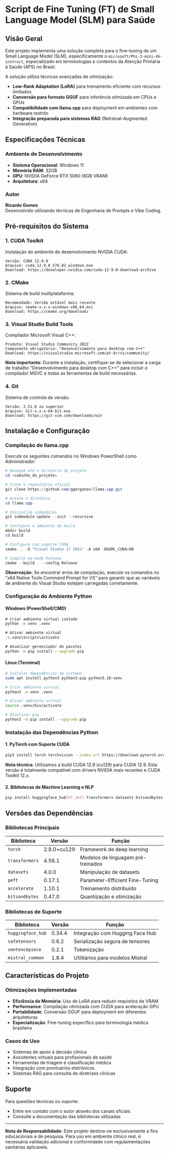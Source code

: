 # Script de Fine Tuning (FT) de Small Language Model (SLM) para Saúde

## Visão Geral

Este projeto implementa uma solução completa para o fine-tuning de um Small Language Model (SLM), especificamente o `microsoft/Phi-3-mini-4k-instruct`, especializado em terminologias e contextos da Atenção Primária à Saúde (APS) no Brasil. 

A solução utiliza técnicas avançadas de otimização:
- **Low-Rank Adaptation (LoRA)** para treinamento eficiente com recursos limitados
- **Conversão para formato GGUF** para inferência otimizada em CPUs e GPUs
- **Compatibilidade com llama.cpp** para deployment em ambientes com hardware restrito
- **Integração preparada para sistemas RAG** (Retrieval-Augmented Generation)

## Especificações Técnicas

### Ambiente de Desenvolvimento
- **Sistema Operacional**: Windows 11
- **Memória RAM**: 32GB
- **GPU**: NVIDIA GeForce RTX 5060 (8GB VRAM)
- **Arquitetura**: x64

### Autor
**Ricardo Gomes**  
Desenvolvido utilizando técnicas de Engenharia de Prompts e Vibe Coding.

## Pré-requisitos do Sistema

### 1. CUDA Toolkit
Instalação do ambiente de desenvolvimento NVIDIA CUDA:
```
Versão: CUDA 12.9.0
Arquivo: cuda_12.9.0_576.02_windows.exe
Download: https://developer.nvidia.com/cuda-12-9-0-download-archive
```

### 2. CMake
Sistema de build multiplataforma:
```
Recomendado: Versão estável mais recente
Arquivo: cmake-x.x.x-windows-x86_64.msi
Download: https://cmake.org/download/
```

### 3. Visual Studio Build Tools
Compilador Microsoft Visual C++:
```
Produto: Visual Studio Community 2022
Componente obrigatório: "Desenvolvimento para desktop com C++"
Download: https://visualstudio.microsoft.com/pt-br/vs/community/
```

**Nota importante**: Durante a instalação, certifique-se de selecionar a carga de trabalho "Desenvolvimento para desktop com C++" para incluir o compilador MSVC e todas as ferramentas de build necessárias.

### 4. Git
Sistema de controle de versão:
```
Versão: 2.51.0 ou superior
Arquivo: Git-x.x.x-64-bit.exe
Download: https://git-scm.com/downloads/win
```

## Instalação e Configuração

### Compilação do llama.cpp

Execute os seguintes comandos no Windows PowerShell como Administrador:

```powershell
# Navegue até o diretório do projeto
cd <caminho_do_projeto>

# Clone o repositório oficial
git clone https://github.com/ggerganov/llama.cpp.git

# Acesse o diretório
cd llama.cpp

# Inicialize submódulos
git submodule update --init --recursive

# Configure o ambiente de build
mkdir build
cd build

# Configure com suporte CUDA
cmake .. -G "Visual Studio 17 2022" -A x64 -DGGML_CUDA=ON

# Compile em modo Release
cmake --build . --config Release
```

**Observação**: Se encontrar erros de compilação, execute os comandos no "x64 Native Tools Command Prompt for VS" para garantir que as variáveis de ambiente do Visual Studio estejam carregadas corretamente.

### Configuração do Ambiente Python

#### Windows (PowerShell/CMD)
```cmd
# Criar ambiente virtual isolado
python -m venv .venv

# Ativar ambiente virtual
.\.venv\Scripts\activate

# Atualizar gerenciador de pacotes
python -m pip install --upgrade pip
```

#### Linux (Terminal)
```bash
# Instalar dependências do sistema
sudo apt install python3 python3-pip python3.10-venv

# Criar ambiente virtual
python3 -m venv .venv

# Ativar ambiente virtual
source .venv/bin/activate

# Atualizar pip
python3 -m pip install --upgrade pip
```

### Instalação das Dependências Python

#### 1. PyTorch com Suporte CUDA
```bash
pip3 install torch torchvision --index-url https://download.pytorch.org/whl/cu129
```

**Nota técnica**: Utilizamos a build CUDA 12.9 (cu129) para CUDA 12.9. Esta versão é totalmente compatível com drivers NVIDIA mais recentes e CUDA Toolkit 12.x.

#### 2. Bibliotecas de Machine Learning e NLP
```bash
pip install huggingface_hub[hf_xet] transformers datasets bitsandbytes peft accelerate safetensors sentencepiece mistral_common
```

## Versões das Dependências

### Bibliotecas Principais
| Biblioteca | Versão | Função |
|------------|--------|---------|
| `torch` | 2.8.0+cu129 | Framework de deep learning |
| `transformers` | 4.56.1 | Modelos de linguagem pré-treinados |
| `datasets` | 4.0.0 | Manipulação de datasets |
| `peft` | 0.17.1 | Parameter-Efficient Fine-Tuning |
| `accelerate` | 1.10.1 | Treinamento distribuído |
| `bitsandbytes` | 0.47.0 | Quantização e otimização |

### Bibliotecas de Suporte
| Biblioteca | Versão | Função |
|------------|--------|---------|
| `huggingface_hub` | 0.34.4 | Integração com Hugging Face Hub |
| `safetensors` | 0.6.2 | Serialização segura de tensores |
| `sentencepiece` | 0.2.1 | Tokenização |
| `mistral_common` | 1.8.4 | Utilitários para modelos Mistral |

## Características do Projeto

### Otimizações Implementadas
- **Eficiência de Memória**: Uso de LoRA para reduzir requisitos de VRAM
- **Performance**: Compilação otimizada com CUDA para aceleração GPU
- **Portabilidade**: Conversão GGUF para deployment em diferentes arquiteturas
- **Especialização**: Fine-tuning específico para terminologia médica brasileira

### Casos de Uso
- Sistemas de apoio à decisão clínica
- Assistentes virtuais para profissionais de saúde
- Ferramentas de triagem e classificação médica
- Integração com prontuários eletrônicos
- Sistemas RAG para consulta de diretrizes clínicas

## Suporte

Para questões técnicas ou suporte:
- Entre em contato com o autor através dos canais oficiais
- Consulte a documentação das bibliotecas utilizadas

---

**Nota de Responsabilidade**: Este projeto destina-se exclusivamente a fins educacionais e de pesquisa. Para uso em ambiente clínico real, é necessária validação adicional e conformidade com regulamentações sanitárias aplicáveis.